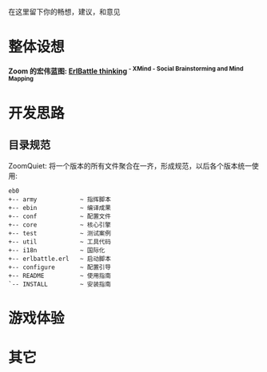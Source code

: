 
在这里留下你的畅想，建议，和意见

# 整体设想 #

**Zoom 的宏伟蓝图:    [ErlBattle thinking](http://share.xmind.net/zoomquiet/xmind-950304/)<sup> - XMind - Social Brainstorming and Mind Mapping</sup>**

# 开发思路 #

## 目录规范 ##
ZoomQuiet: 将一个版本的所有文件聚合在一齐，形成规范，以后各个版本统一使用:
```
eb0
+-- army            ~ 指挥脚本
+-- ebin            ~ 编译成果
+-- conf            ~ 配置文件
+-- core            ~ 核心引擎
+-- test            ~ 测试案例
+-- util            ~ 工具代码
+-- i18n            ~ 国际化
+-- erlbattle.erl   ~ 启动脚本
+-- configure       ~ 配置引导
+-- README          ~ 使用指南
`-- INSTALL         ~ 安装指南
```

# 游戏体验 #

# 其它 #